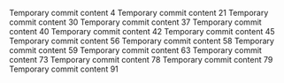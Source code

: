 Temporary commit content 4
Temporary commit content 21
Temporary commit content 30
Temporary commit content 37
Temporary commit content 40
Temporary commit content 42
Temporary commit content 45
Temporary commit content 56
Temporary commit content 58
Temporary commit content 59
Temporary commit content 63
Temporary commit content 73
Temporary commit content 78
Temporary commit content 79
Temporary commit content 91
